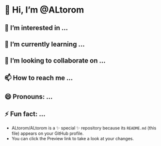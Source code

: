 # 👋 Hi, I’m @ALtorom
## 👀 I’m interested in ...
## 🌱 I’m currently learning ...
## 💞️ I’m looking to collaborate on ...
## 📫 How to reach me ...
## 😄 Pronouns: ...
## ⚡ Fun fact: ...

- ALtorom/ALtorom is a ✨ special ✨ repository because its `README.md` (this file) appears on your GitHub profile.
- You can click the Preview link to take a look at your changes.
